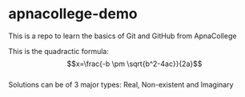 # apnacollege-demo
This is  a repo to learn the basics of Git and GitHub from ApnaCollege

This is the quadractic formula:
$$x=\frac{-b \pm \sqrt{b^2-4ac}}{2a}$$
<br>
Solutions can be of 3 major types: Real, Non-existent and Imaginary

